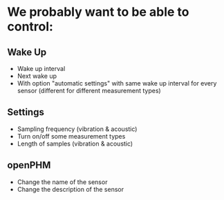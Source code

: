 # We probably want to be able to control:

## Wake Up
- Wake up interval
- Next wake up
- With option "automatic settings" with same wake up interval for every sensor (different for different measurement types)

## Settings
- Sampling frequency (vibration & acoustic)
- Turn on/off some measurement types
- Length of samples (vibration & acoustic)

## openPHM
- Change the name of the sensor
- Change the description of the sensor

